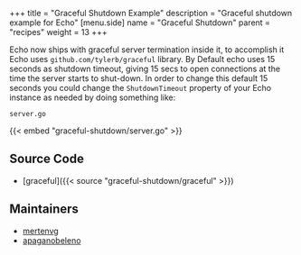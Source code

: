 +++
title = "Graceful Shutdown Example"
description = "Graceful shutdown example for Echo"
[menu.side]
  name = "Graceful Shutdown"
  parent = "recipes"
  weight = 13
+++

Echo now ships with graceful server termination inside it, to accomplish it Echo
uses `github.com/tylerb/graceful` library. By Default echo uses 15 seconds as shutdown
timeout, giving 15 secs to open connections at the time the server starts to shut-down.
In order to change this default 15 seconds you could change the `ShutdownTimeout`
property of your Echo instance as needed by doing something like:

`server.go`

{{< embed "graceful-shutdown/server.go" >}}

## Source Code

- [graceful]({{< source "graceful-shutdown/graceful" >}})

## Maintainers

- [mertenvg](https://github.com/mertenvg)
- [apaganobeleno](https://github.com/apaganobeleno)
